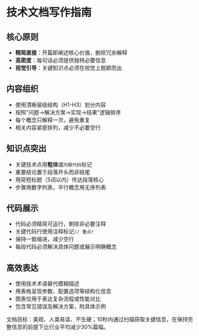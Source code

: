 # 技术文档写作指南

## 核心原则
- **精简直接**：开篇即阐述核心价值，删除冗余解释
- **高密度**：每句话必须提供独特必要信息
- **视觉引导**：关键知识点必须在视觉上脱颖而出

## 内容组织
- 使用清晰层级结构（H1-H3）划分内容
- 按照"问题→解决方案→实现→结果"逻辑排序
- 每个概念只解释一次，避免重复
- 相关内容紧密排列，减少不必要空行

## 知识点突出
- 关键技术点用**粗体**或`内联代码`标记
- 重要结论置于段落开头而非结尾
- 用简短标题（5词以内）传达段落核心
- 步骤用数字列表，平行概念用无序列表

## 代码展示
- 代码必须精简可运行，剔除非必要注释
- 关键代码行使用注释标记`// 重点!`
- 保持一致缩进，减少空行
- 每段代码必须解决具体问题或展示明确概念

## 高效表达
- 使用技术术语替代模糊描述
- 用表格呈现参数、配置选项等结构化信息
- 图表仅用于表达复杂流程或性能对比
- 包含常见错误及解决方案，附具体示例

文档目标：美观、人类易读、不生硬；10秒内通过扫描获取关键信息，在保持完整信息的前提下比行业平均减少30%篇幅。